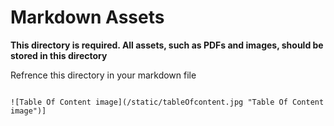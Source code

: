 # Markdown Assets

**This directory is required. All assets, such as PDFs and images, should be stored in this directory**

Refrence this directory in your markdown file

```

![Table Of Content image](/static/tableOfcontent.jpg "Table Of Content image")]
```

